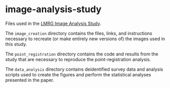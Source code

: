 # image-analysis-study

Files used in the [LMRG Image Analysis Study](https://sites.google.com/view/lmrg-image-analysis-study). 

The `image_creation` directory contains the files, links, and instructions necessary to recreate (or make entirely new versions of) the images used in this study.

The `point_registration` directory contains the code and results from the study that are necessary to reproduce the point-registration analysis.

The `data_analysis` directory contains deidentified survey data and analysis scripts used to create the figures and perform the statistical analyses presented in the paper.

